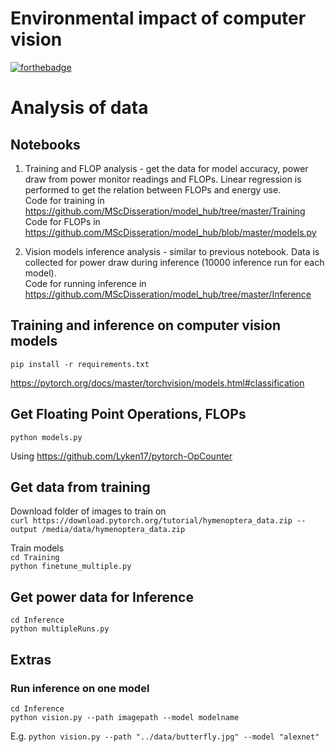 # Environmental impact of computer vision

[![forthebadge](https://forthebadge.com/images/badges/powered-by-electricity.svg)](https://forthebadge.com)

# Analysis of data

## Notebooks

1. Training and FLOP analysis - get the data for model accuracy, power draw from power monitor readings and FLOPs. Linear regression is performed to get the relation between FLOPs and energy use.  
   Code for training in https://github.com/MScDisseration/model_hub/tree/master/Training  
   Code for FLOPs in https://github.com/MScDisseration/model_hub/blob/master/models.py

1. Vision models inference analysis - similar to previous notebook. Data is collected for power draw during inference (10000 inference run for each model).  
   Code for running inference in https://github.com/MScDisseration/model_hub/tree/master/Inference

## Training and inference on computer vision models

`pip install -r requirements.txt`

<https://pytorch.org/docs/master/torchvision/models.html#classification>

## Get Floating Point Operations, FLOPs

`python models.py`

Using <https://github.com/Lyken17/pytorch-OpCounter>

## Get data from training

Download folder of images to train on  
`curl https://download.pytorch.org/tutorial/hymenoptera_data.zip --output /media/data/hymenoptera_data.zip`

Train models  
`cd Training`  
`python finetune_multiple.py`

## Get power data for Inference

`cd Inference`  
`python multipleRuns.py`

## Extras

### Run inference on one model

`cd Inference`  
`python vision.py --path imagepath --model modelname`

E.g. `python vision.py --path "../data/butterfly.jpg" --model "alexnet"`

<!-- #### run tests

python -m unittest test_vision.py
python test_vision.py -->
